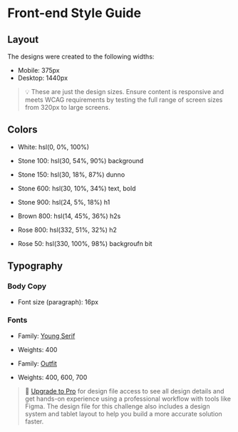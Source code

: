 # Front-end Style Guide

## Layout

The designs were created to the following widths:

- Mobile: 375px
- Desktop: 1440px

> 💡 These are just the design sizes. Ensure content is responsive and meets WCAG requirements by testing the full range of screen sizes from 320px to large screens.

## Colors

- White: hsl(0, 0%, 100%)

- Stone 100: hsl(30, 54%, 90%) background
- Stone 150: hsl(30, 18%, 87%) dunno
- Stone 600: hsl(30, 10%, 34%) text, bold
- Stone 900: hsl(24, 5%, 18%) h1

- Brown 800: hsl(14, 45%, 36%) h2s

- Rose 800: hsl(332, 51%, 32%) h2
- Rose 50: hsl(330, 100%, 98%) backgroufn bit

## Typography

### Body Copy

- Font size (paragraph): 16px

### Fonts

- Family: [Young Serif](https://fonts.google.com/specimen/Young+Serif)
- Weights: 400

- Family: [Outfit](https://fonts.google.com/specimen/Outfit)
- Weights: 400, 600, 700

> 💎 [Upgrade to Pro](https://www.frontendmentor.io/pro?ref=style-guide) for design file access to see all design details and get hands-on experience using a professional workflow with tools like Figma. The design file for this challenge also includes a design system and tablet layout to help you build a more accurate solution faster.
